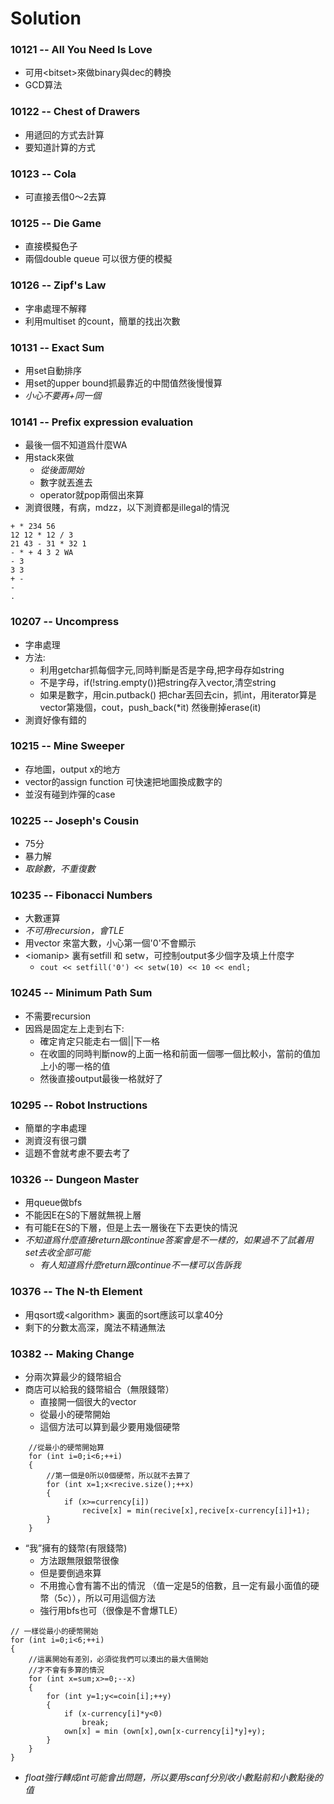 # Solution

### 10121 -- All You Need Is Love
-	可用\<bitset\>來做binary與dec的轉換
-	GCD算法

### 10122 -- Chest of Drawers
-   用遞回的方式去計算
-   要知道計算的方式

### 10123 -- Cola
-   可直接丟借0～2去算

### 10125 -- Die Game
-   直接模擬色子
-   兩個double queue 可以很方便的模擬

### 10126 -- Zipf's Law
-   字串處理不解釋
-   利用multiset 的count，簡單的找出次數

### 10131 -- Exact Sum
-	用set自動排序
-	用set的upper bound抓最靠近的中間值然後慢慢算
-	*小心不要再+同一個*

### 10141 -- Prefix expression evaluation
-	最後一個不知道爲什麼WA
-	用stack來做
	-	*從後面開始*
	-	數字就丟進去
	-	operator就pop兩個出來算
-	測資很賤，有病，mdzz，以下測資都是illegal的情況
```
+ * 234 56
12 12 * 12 / 3
21 43 - 31 * 32 1
- * + 4 3 2 WA
- 3
3 3
+ -
-
.
```

### 10207 -- Uncompress
-	字串處理
-	方法:
	-	利用getchar抓每個字元,同時判斷是否是字母,把字母存如string
	-	不是字母，if(!string.empty())把string存入vector,清空string
	-	如果是數字，用cin.putback() 把char丟回去cin，抓int，用iterator算是vector第幾個，cout，push_back(\*it) 然後刪掉erase(it)
-	測資好像有錯的

### 10215 -- Mine Sweeper
-	存地圖，output x的地方
-	vector的assign function 可快速把地圖換成數字的
-	並沒有碰到炸彈的case

### 10225 -- Joseph's Cousin
-	75分
-	暴力解
-	*取餘數，不重復數*

### 10235 -- Fibonacci Numbers
-	大數運算
-	*不可用recursion，會TLE*
-	用vector<int> 來當大數，小心第一個'0'不會顯示
-	\<iomanip\> 裏有setfill 和 setw，可控制output多少個字及填上什麼字
	-	`cout << setfill('0') << setw(10) << 10 << endl;`

### 10245 -- Minimum Path Sum
-	不需要recursion
-	因爲是固定左上走到右下:
	-	確定肯定只能走右一個||下一格
	-	在收圖的同時判斷now的上面一格和前面一個哪一個比較小，當前的值加上小的哪一格的值
	-	然後直接output最後一格就好了

### 10295 -- Robot Instructions
-	簡單的字串處理
-	測資沒有很刁鑽
-	這題不會就考慮不要去考了

### 10326 -- Dungeon Master
-	用queue做bfs
-	不能因E在S的下層就無視上層
-	有可能E在S的下層，但是上去一層後在下去更快的情況
-	*不知道爲什麼直接return跟continue答案會是不一樣的，如果過不了試着用set去收全部可能*
	-	*有人知道爲什麼return跟continue不一樣可以告訴我*

### 10376 -- The N-th Element
-	用qsort或\<algorithm\> 裏面的sort應該可以拿40分
-	剩下的分數太高深，魔法不精通無法

### 10382 -- Making Change
-	分兩次算最少的錢幣組合
-	商店可以給我的錢幣組合（無限錢幣）
	-	直接開一個很大的vector
	-	從最小的硬幣開始
	-	這個方法可以算到最少要用幾個硬幣
```
	//從最小的硬幣開始算
	for (int i=0;i<6;++i)
    {
		//第一個是0所以0個硬幣，所以就不去算了
        for (int x=1;x<recive.size();++x)
        {
            if (x>=currency[i])
                recive[x] = min(recive[x],recive[x-currency[i]]+1);
        }
    }
```
-	“我”擁有的錢幣(有限錢幣)
	-	方法跟無限銀幣很像
	-	但是要倒過來算
	-	不用擔心會有籌不出的情況 （值一定是5的倍數，且一定有最小面值的硬幣（5c）），所以可用這個方法
	-	強行用bfs也可（很像是不會爆TLE）
```
// 一樣從最小的硬幣開始
for (int i=0;i<6;++i)
{
	//這裏開始有差別，必須從我們可以湊出的最大值開始
	//才不會有多算的情況
    for (int x=sum;x>=0;--x)
    {
        for (int y=1;y<=coin[i];++y)
        {
            if (x-currency[i]*y<0)
                break;
            own[x] = min (own[x],own[x-currency[i]*y]+y);
        }
    }
}
```
-	*float強行轉成int可能會出問題，所以要用scanf分別收小數點前和小數點後的值*
